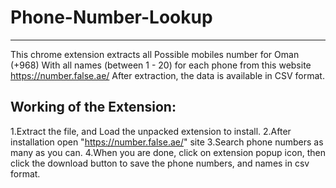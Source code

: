 ﻿# Phone-Number-Lookup
------------------------------------------------------------
This chrome extension extracts all Possible mobiles number for Oman (+968)
With all names (between 1 - 20) for each phone from this website https://number.false.ae/
After extraction, the data is available in CSV format.

Working of the Extension:
-------------------------------------------
1.Extract the file, and Load the unpacked extension to install.
2.After installation open "https://number.false.ae/" site
3.Search phone numbers as many as you can.
4.When you are done, click on extension popup icon, then click the download button to save the phone numbers, and names in csv format.
